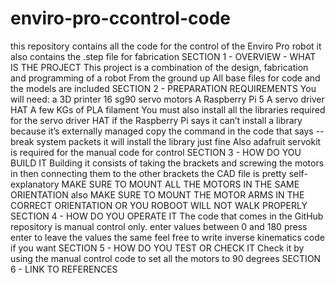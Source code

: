 # enviro-pro-ccontrol-code
this repository contains all the code for the control of the Enviro Pro robot it also contains the .step file for fabrication
SECTION 1 - OVERVIEW - WHAT IS THE PROJECT
This project is a combination of the design, fabrication and programming of a robot
From the ground up
All base files for code and the models are included
SECTION 2 - PREPARATION REQUIREMENTS
You will need:
a 3D printer
16 sg90 servo motors
A Raspberry Pi 5
A servo driver HAT
A few KGs of PLA filament
You must also install all the libraries required for the servo driver HAT if the Raspberry Pi says it can’t install a library because it’s externally managed copy the command in the code that says --break system packets it will install the library just fine
Also adafruit servokit is required for the manual code for control
SECTION 3 - HOW DO YOU BUILD IT
Building it consists of taking the brackets and screwing the motors in then connecting them to the other brackets the CAD file is pretty self-explanatory MAKE SURE TO MOUNT ALL THE MOTORS IN THE SAME ORIENTATION also MAKE SURE TO MOUNT THE MOTOR ARMS IN THE CORRECT ORIENTATION OR YOU ROBOOT WILL NOT WALK PROPERLY
SECTION 4 - HOW DO YOU OPERATE IT
The code that comes in the GitHub repository is manual control only. enter values between 0 and 180 press enter to leave the values the same feel free to write inverse kinematics code if you want
SECTION 5 - HOW DO YOU TEST OR CHECK IT
Check it by using the manual control code to set all the motors to 90 degrees
SECTION 6 - LINK TO REFERENCES
